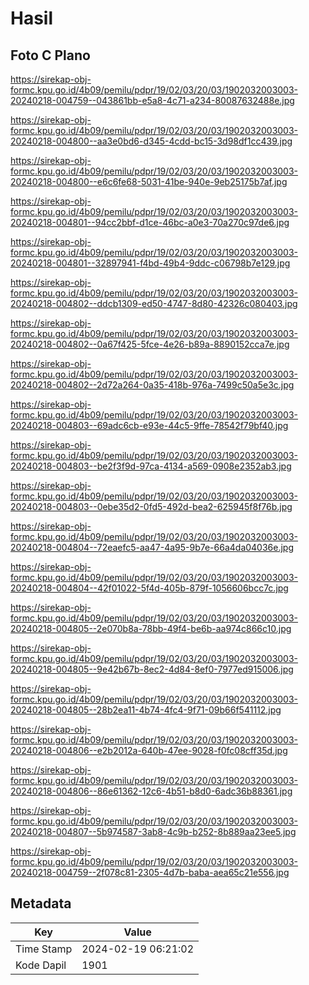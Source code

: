 # Hasil

## Foto C Plano

https://sirekap-obj-formc.kpu.go.id/4b09/pemilu/pdpr/19/02/03/20/03/1902032003003-20240218-004759--043861bb-e5a8-4c71-a234-80087632488e.jpg

https://sirekap-obj-formc.kpu.go.id/4b09/pemilu/pdpr/19/02/03/20/03/1902032003003-20240218-004800--aa3e0bd6-d345-4cdd-bc15-3d98df1cc439.jpg

https://sirekap-obj-formc.kpu.go.id/4b09/pemilu/pdpr/19/02/03/20/03/1902032003003-20240218-004800--e6c6fe68-5031-41be-940e-9eb25175b7af.jpg

https://sirekap-obj-formc.kpu.go.id/4b09/pemilu/pdpr/19/02/03/20/03/1902032003003-20240218-004801--94cc2bbf-d1ce-46bc-a0e3-70a270c97de6.jpg

https://sirekap-obj-formc.kpu.go.id/4b09/pemilu/pdpr/19/02/03/20/03/1902032003003-20240218-004801--32897941-f4bd-49b4-9ddc-c06798b7e129.jpg

https://sirekap-obj-formc.kpu.go.id/4b09/pemilu/pdpr/19/02/03/20/03/1902032003003-20240218-004802--ddcb1309-ed50-4747-8d80-42326c080403.jpg

https://sirekap-obj-formc.kpu.go.id/4b09/pemilu/pdpr/19/02/03/20/03/1902032003003-20240218-004802--0a67f425-5fce-4e26-b89a-8890152cca7e.jpg

https://sirekap-obj-formc.kpu.go.id/4b09/pemilu/pdpr/19/02/03/20/03/1902032003003-20240218-004802--2d72a264-0a35-418b-976a-7499c50a5e3c.jpg

https://sirekap-obj-formc.kpu.go.id/4b09/pemilu/pdpr/19/02/03/20/03/1902032003003-20240218-004803--69adc6cb-e93e-44c5-9ffe-78542f79bf40.jpg

https://sirekap-obj-formc.kpu.go.id/4b09/pemilu/pdpr/19/02/03/20/03/1902032003003-20240218-004803--be2f3f9d-97ca-4134-a569-0908e2352ab3.jpg

https://sirekap-obj-formc.kpu.go.id/4b09/pemilu/pdpr/19/02/03/20/03/1902032003003-20240218-004803--0ebe35d2-0fd5-492d-bea2-625945f8f76b.jpg

https://sirekap-obj-formc.kpu.go.id/4b09/pemilu/pdpr/19/02/03/20/03/1902032003003-20240218-004804--72eaefc5-aa47-4a95-9b7e-66a4da04036e.jpg

https://sirekap-obj-formc.kpu.go.id/4b09/pemilu/pdpr/19/02/03/20/03/1902032003003-20240218-004804--42f01022-5f4d-405b-879f-1056606bcc7c.jpg

https://sirekap-obj-formc.kpu.go.id/4b09/pemilu/pdpr/19/02/03/20/03/1902032003003-20240218-004805--2e070b8a-78bb-49f4-be6b-aa974c866c10.jpg

https://sirekap-obj-formc.kpu.go.id/4b09/pemilu/pdpr/19/02/03/20/03/1902032003003-20240218-004805--9e42b67b-8ec2-4d84-8ef0-7977ed915006.jpg

https://sirekap-obj-formc.kpu.go.id/4b09/pemilu/pdpr/19/02/03/20/03/1902032003003-20240218-004805--28b2ea11-4b74-4fc4-9f71-09b66f541112.jpg

https://sirekap-obj-formc.kpu.go.id/4b09/pemilu/pdpr/19/02/03/20/03/1902032003003-20240218-004806--e2b2012a-640b-47ee-9028-f0fc08cff35d.jpg

https://sirekap-obj-formc.kpu.go.id/4b09/pemilu/pdpr/19/02/03/20/03/1902032003003-20240218-004806--86e61362-12c6-4b51-b8d0-6adc36b88361.jpg

https://sirekap-obj-formc.kpu.go.id/4b09/pemilu/pdpr/19/02/03/20/03/1902032003003-20240218-004807--5b974587-3ab8-4c9b-b252-8b889aa23ee5.jpg

https://sirekap-obj-formc.kpu.go.id/4b09/pemilu/pdpr/19/02/03/20/03/1902032003003-20240218-004759--2f078c81-2305-4d7b-baba-aea65c21e556.jpg


## Metadata

| Key        | Value               |
| ---------- | ------------------- |
| Time Stamp | 2024-02-19 06:21:02 |
| Kode Dapil | 1901                |



